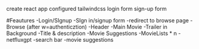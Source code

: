 create react app
configured tailwindcss
login form
sign-up form

#Feautures
-Login/SIgnup
    -SIgn in/signup form
    -redirect to browse page
-Browse (after w=authenticztion)
    -Header
    -Main Movie
        -Trailer in Background
        -Title & description
        -Movie Suggestions
            -MovieLists * n
-netfluxgpt
    -search bar
    -movie suggestions
